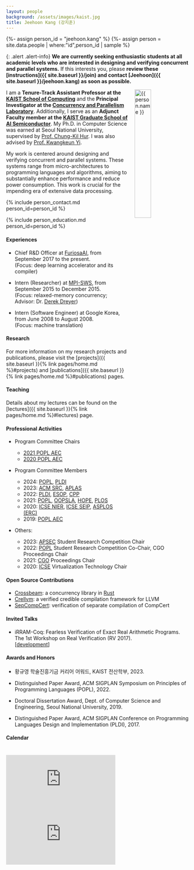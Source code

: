 ```yaml
---
layout: people
background: /assets/images/kaist.jpg
title: Jeehoon Kang (강지훈)
---
```


{%- assign person_id = "jeehoon.kang" %}
{%- assign person = site.data.people | where:"id",person_id | sample %}

{: .alert .alert-info}
**We are currently seeking enthusiastic students at all academic levels who are interested in designing and verifying concurrent and parallel systems.**
If this interests you, please **review these [instructions]({{ site.baseurl }}/join) and contact [Jeehoon]({{ site.baseurl }}/jeehoon.kang) as soon as possible.**

<img align="right" style="width: 30%; padding-left: 3%;" src="{{ site.baseurl }}/assets/images/people/jeehoon.kang.jpg" alt="{{ person.name }}">

I am a **Tenure-Track Assistant Professor at the [KAIST School of Computing](https://cs.kaist.ac.kr)** and the **Principal Investigator at the [Concurrency and Parallelism Laboratory](https://www.fearless.systems)**.
Additionally, I serve as an **Adjunct Faculty member at the [KAIST Graduate School of AI Semiconductor](https://aisemi.kaist.ac.kr/)**.
My Ph.D. in Computer Science was earned at Seoul National University, supervised by [Prof. Chung-Kil Hur](https://sf.snu.ac.kr/gil.hur). I was also advised by [Prof. Kwangkeun Yi](http://kwangkeunyi.snu.ac.kr/).

My work is centered around designing and verifying concurrent and parallel systems. These systems range from micro-architectures to programming languages and algorithms, aiming to substantially enhance performance and reduce power consumption. This work is crucial for the impending era of extensive data processing.

{% include person_contact.md person_id=person_id %}


{% include person_education.md person_id=person_id %}


#### Experiences

- Chief R&D Officer at [FuriosaAI](https://furiosa.ai/), from September 2017 to the present. 
  <br />
  (Focus: deep learning accelerator and its compiler)

- Intern (Researcher) at [MPI-SWS](https://www.mpi-sws.org/), from September 2015 to December 2015.
  <br />
  (Focus: relaxed-memory concurrency; Advisor: Dr. [Derek Dreyer](https://people.mpi-sws.org/~dreyer/))

- Intern (Software Engineer) at Google Korea, from June 2008 to August 2008.
  <br />
  (Focus: machine translation)


#### Research

For more information on my research projects and publications, please visit the [projects]({{ site.baseurl }}{% link pages/home.md %}#projects) and [publications]({{ site.baseurl }}{% link pages/home.md %}#publications) pages.


#### Teaching

Details about my lectures can be found on the [lectures]({{ site.baseurl }}{% link pages/home.md %}#lectures) page.


#### Professional Activities

- Program Committee Chairs
  + [2021 POPL AEC](https://popl21.sigplan.org/)
  + [2020 POPL AEC](https://popl20.sigplan.org/)

- Program Committee Members
  + 2024: [POPL](https://popl24.sigplan.org/), [PLDI](https://pldi24.sigplan.org/)
  + 2023: [ACM SRC](https://src.acm.org/), [APLAS](https://conf.researchr.org/home/aplas-2023)
  + 2022: [PLDI](http://pldi22.sigplan.org/), [ESOP](https://etaps.org/2022/esop), [CPP](https://popl22.sigplan.org/home/CPP-2022)
  + 2021: [POPL](https://popl21.sigplan.org/), [OOPSLA](https://2021.splashcon.org/track/splash-2021-oopsla), [HOPE](https://icfp21.sigplan.org/home/hope-2021), [PLOS](https://plos-workshop.org/2021/)
  + 2020: [ICSE NIER](https://conf.researchr.org/home/icse-2020), [ICSE SEIP](https://conf.researchr.org/home/icse-2020), [ASPLOS (ERC)](https://asplos-conference.org/)
  + 2019: [POPL AEC](https://popl19.sigplan.org/)

- Others: 
  + 2023: [APSEC](https://conf.researchr.org/home/apsec-2023) Student Research Competition Chair
  + 2022: [POPL](https://popl22.sigplan.org/series/POPL) Student Research Competition Co-Chair, CGO Proceedings Chair
  + 2021: [CGO](https://conf.researchr.org/home/cgo-2021) Proceedings Chair
  + 2020: [ICSE](https://conf.researchr.org/home/icse-2020) Virtualization Technology Chair


#### Open Source Contributions

- [Crossbeam](https://github.com/crossbeam-rs/crossbeam): a concurrency library in [Rust](https://www.rust-lang.org)
- [Crellvm](https://sf.snu.ac.kr/crellvm): a verified credible compilation framework for LLVM
- [SepCompCert](https://sf.snu.ac.kr/sepcompcert): verification of separate compilation of CompCert


#### Invited Talks

- iRRAM-Coq: Fearless Verification of Exact Real Arithmetic Programs.
  <br />
  The 1st Workshop on Real Verification (RV 2017).
  <br />
  \[[development](https://github.com/jeehoonkang/iRRAM-coq)\]


#### Awards and Honors

- 황규영 학술진흥기금 커리어 어워드, KAIST 전산학부, 2023.

- Distinguished Paper Award, ACM SIGPLAN Symposium on Principles of Programming Languages (POPL), 2022.

- Doctoral Dissertation Award, Dept. of Computer Science and Engineering, Seoul National University, 2019.

- Distinguished Paper Award, ACM SIGPLAN Conference on Programming Languages Design and Implementation (PLDI), 2017.

<!-- - 23rd place, ACM International Collegiate Programming Contest (ICPC) World Finals, 2008. -->

<!-- - Champion, ACM International Collegiate Programming Contest (ICPC) Regional Contest---Seoul, 2007. -->

<!-- - Gold Medal, International Olympiad in Informatics (IOI), 2005. -->

#### Calendar

<div class="responsive-iframe-container big-container">
    <iframe src="https://calendar.google.com/calendar/embed?showTitle=0&amp;showPrint=0&amp;mode=WEEK&amp&amp;wkst=1&amp;bgcolor=%23FFFFFF&amp;src=jeehoon.kang%40cp.kaist.ac.kr&amp;color=%23125A12&amp;ctz=Asia%2FSeoul" style="border-width:0; margin-top:15pt;" frameborder="0" scrolling="no"></iframe>
</div>
<div class="responsive-iframe-container small-container" style="height: 1000;">
    <iframe src="https://calendar.google.com/calendar/embed?showTitle=0&amp;showPrint=0&amp;mode=AGENDA&amp&amp;wkst=1&amp;bgcolor=%23FFFFFF&amp;src=jeehoon.kang%40cp.kaist.ac.kr&amp;color=%23125A12&amp;ctz=Asia%2FSeoul" style="border-width:0" frameborder="0" scrolling="no"></iframe>
</div>
